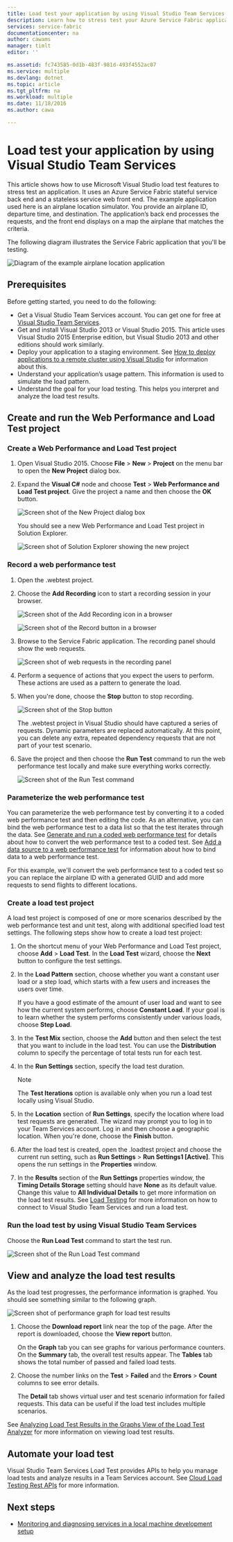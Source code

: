 ```yaml
---
title: Load test your application by using Visual Studio Team Services | Microsoft Docs
description: Learn how to stress test your Azure Service Fabric applications by using Visual Studio Team Services.
services: service-fabric
documentationcenter: na
author: cawams
manager: timlt
editor: ''

ms.assetid: fc743585-0d1b-483f-981d-493f4552ac07
ms.service: multiple
ms.devlang: dotnet
ms.topic: article
ms.tgt_pltfrm: na
ms.workload: multiple
ms.date: 11/18/2016
ms.author: cawa

---
```

# Load test your application by using Visual Studio Team Services
This article shows how to use Microsoft Visual Studio load test features to stress test an application. It uses an Azure Service Fabric stateful service back end and a stateless service web front end. The example application used here is an airplane location simulator. You provide an airplane ID, departure time, and destination. The application’s back end processes the requests, and the front end displays on a map the airplane that matches the criteria.

The following diagram illustrates the Service Fabric application that you'll be testing.

![Diagram of the example airplane location application][0]

## Prerequisites
Before getting started, you need to do the following:

- Get a Visual Studio Team Services account. You can get one for free at [Visual Studio Team Services](https://www.visualstudio.com).
- Get and install Visual Studio 2013 or Visual Studio 2015. This article uses Visual Studio 2015 Enterprise edition, but Visual Studio 2013 and other editions should work similarly.
- Deploy your application to a staging environment. See [How to deploy applications to a remote cluster using Visual Studio](./service-fabric-publish-app-remote-cluster.md) for information about this.
- Understand your application’s usage pattern. This information is used to simulate the load pattern.
- Understand the goal for your load testing. This helps you interpret and analyze the load test results.

## Create and run the Web Performance and Load Test project

### Create a Web Performance and Load Test project

1. Open Visual Studio 2015. Choose **File** > **New** > **Project** on the menu bar to open the **New Project** dialog box.

2. Expand the **Visual C#** node and choose **Test** > **Web Performance and Load Test project**. Give the project a name and then choose the **OK** button.

    ![Screen shot of the New Project dialog box][1]

    You should see a new Web Performance and Load Test project in Solution Explorer.

    ![Screen shot of Solution Explorer showing the new project][2]

### Record a web performance test

1. Open the .webtest project.

2. Choose the **Add Recording** icon to start a recording session in your browser.

    ![Screen shot of the Add Recording icon in a browser][3]

    ![Screen shot of the Record button in a browser][4]

3. Browse to the Service Fabric application. The recording panel should show the web requests.

    ![Screen shot of web requests in the recording panel][5]

4. Perform a sequence of actions that you expect the users to perform. These actions are used as a pattern to generate the load.

5. When you're done, choose the **Stop** button to stop recording.

    ![Screen shot of the Stop button][6]

    The .webtest project in Visual Studio should have captured a series of requests. Dynamic parameters are replaced automatically. At this point, you can delete any extra, repeated dependency requests that are not part of your test scenario.

6. Save the project and then choose the **Run Test** command to run the web performance test locally and make sure everything works correctly.

    ![Screen shot of the Run Test command][7]

### Parameterize the web performance test

You can parameterize the web performance test by converting it to a coded web performance test and then editing the code. As an alternative, you can bind the web performance test to a data list so that the test iterates through the data. See [Generate and run a coded web performance test](https://msdn.microsoft.com/zh-cn/library/ms182552.aspx) for details about how to convert the web performance test to a coded test. See [Add a data source to a web performance test](https://msdn.microsoft.com/zh-cn/library/ms243142.aspx) for information about how to bind data to a web performance test.

For this example, we'll convert the web performance test to a coded test so you can replace the airplane ID with a generated GUID and add more requests to send flights to different locations.

### Create a load test project

A load test project is composed of one or more scenarios described by the web performance test and unit test, along with additional specified load test settings. The following steps show how to create a load test project:

1. On the shortcut menu of your Web Performance and Load Test project, choose **Add** > **Load Test**. In the **Load Test** wizard, choose the **Next** button to configure the test settings.

2. In the **Load Pattern** section, choose whether you want a constant user load or a step load, which starts with a few users and increases the users over time.

    If you have a good estimate of the amount of user load and want to see how the current system performs, choose **Constant Load**. If your goal is to learn whether the system performs consistently under various loads, choose **Step Load**.

3. In the **Test Mix** section, choose the **Add** button and then select the test that you want to include in the load test. You can use the **Distribution** column to specify the percentage of total tests run for each test.

4. In the **Run Settings** section, specify the load test duration.

    >[!NOTE]
    > The **Test Iterations** option is available only when you run a load test locally using Visual Studio.

5. In the **Location** section of **Run Settings**, specify the location where load test requests are generated. The wizard may prompt you to log in to your Team Services account. Log in and then choose a geographic location. When you're done, choose the **Finish** button.

6. After the load test is created, open the .loadtest project and choose the current run setting, such as **Run Settings** > **Run Settings1 [Active]**. This opens the run settings in the **Properties** window.

7. In the **Results** section of the **Run Settings** properties window, the **Timing Details Storage** setting should have **None** as its default value. Change this value to **All Individual Details** to get more information on the load test results. See [Load Testing](https://www.visualstudio.com/load-testing.aspx) for more information on how to connect to Visual Studio Team Services and run a load test.

### Run the load test by using Visual Studio Team Services

Choose the **Run Load Test** command to start the test run.

![Screen shot of the Run Load Test command][8]

## View and analyze the load test results

As the load test progresses, the performance information is graphed. You should see something similar to the following graph.

![Screen shot of performance graph for load test results][9]

1. Choose the **Download report** link near the top of the page. After the report is downloaded, choose the **View report** button.

    On the **Graph** tab you can see graphs for various performance counters. On the **Summary** tab, the overall test results appear. The **Tables** tab shows the total number of passed and failed load tests.

2. Choose the number links on the **Test** > **Failed** and the **Errors** > **Count** columns to see error details.

    The **Detail** tab shows virtual user and test scenario information for failed requests. This data can be useful if the load test includes multiple scenarios.

See [Analyzing Load Test Results in the Graphs View of the Load Test Analyzer](https://www.visualstudio.com/load-testing.aspx) for more information on viewing load test results.

## Automate your load test

Visual Studio Team Services Load Test provides APIs to help you manage load tests and analyze results in a Team Services account. See [Cloud Load Testing Rest APIs](http://blogs.msdn.com/b/visualstudioalm/archive/2014/11/03/cloud-load-testing-rest-apis-are-here.aspx) for more information.

## Next steps
- [Monitoring and diagnosing services in a local machine development setup](./service-fabric-diagnostics-how-to-monitor-and-diagnose-services-locally.md)

[0]: ./media/service-fabric-vso-load-test/OverviewDiagram.png
[1]: ./media/service-fabric-vso-load-test/NewProjectDialog.png
[2]: ./media/service-fabric-vso-load-test/Project.png
[3]: ./media/service-fabric-vso-load-test/AddRecording.png
[4]: ./media/service-fabric-vso-load-test/AddRecording2.png
[5]: ./media/service-fabric-vso-load-test/ActionSequence.png
[6]: ./media/service-fabric-vso-load-test/StopRecording.png
[7]: ./media/service-fabric-vso-load-test/RunTest.png
[8]: ./media/service-fabric-vso-load-test/RunTest2.png
[9]: ./media/service-fabric-vso-load-test/Graph.png